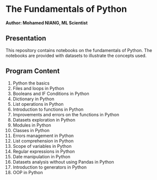 # The Fundamentals of Python

**Author: Mohamed NIANG, ML Scientist**

## Presentation

This repository contains notebooks on the fundamentals of Python. The notebooks are provided with datasets to illustrate the concepts used.

## Program Content

1. Python the basics
2. Files and loops in Python
3. Booleans and IF Conditions in Python
4. Dictionary in Python
5. List operations in Python
6. Introduction to functions in Python
7. Improvements and errors on the functions in Python
8. Datasets exploration in Python
9. Modules in Python
10. Classes in Python
11. Errors management in Python
12. List comprehension in Python
13. Scope of variables in Python
14. Regular expressions in Python
15. Date manipulation in Python
16. Datasets analysis without using Pandas in Python
17. Introduction to generators in Python
18. OOP in Python
